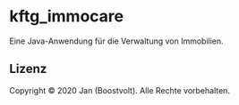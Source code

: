 # kftg_immocare
Eine Java-Anwendung für die Verwaltung von Immobilien.

## Lizenz

Copyright © 2020 Jan (Boostvolt). Alle Rechte vorbehalten.
